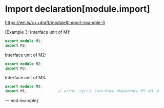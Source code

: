 # Import declaration[module.import]

https://eel.is/c++draft/module#import-example-3

[Example 3:
Interface unit of M1:

``` C++
export module M1;
import M2;
```

Interface unit of M2:

``` C++
export module M2;
import M3;
```

Interface unit of M3:

``` C++
export module M3;
import M1;              // error: cyclic interface dependency M3 →M1 →M2 →M3
```

— end example]
